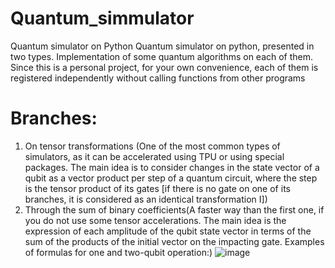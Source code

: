 # Quantum_simmulator
Quantum simulator on Python
Quantum simulator on python, presented in two types. Implementation of some quantum algorithms on each of them. Since this is a personal project, for your own convenience, each of them is registered independently without calling functions from other programs
# Branches:

1. On tensor transformations (One of the most common types of simulators, as it can be accelerated using TPU or using special packages. The main idea is to consider changes in the state vector of a qubit as a vector product per step of a quantum circuit, where the step is the tensor product of its gates [if there is no gate on one of its branches, it is considered as an identical transformation I])
2. Through the sum of binary coefficients(A faster way than the first one, if you do not use some tensor accelerations. The main idea is the expression of each amplitude of the qubit state vector in terms of the sum of the products of the initial vector on the impacting gate. Examples of formulas for one and two-qubit operation:)
![image](https://user-images.githubusercontent.com/91738038/229704156-f47e0dad-f5dd-4fee-b765-1e085f318e66.png)

